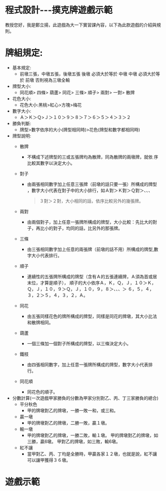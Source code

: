 # 程式設計---撲克牌遊戲示範
教授您好，我是鄭立揚，此遊戲為大一下實習課內容，以下為此款遊戲的介紹與規則。
# 牌組規定:
  - 基本規定:
    - 前墩三張，中墩五張，後墩五張
     後墩 必須大於等於 中墩
     中墩 必須大於等於 前墩
     否則視為三墩全輸
  - 牌型大小:
    - 同花順> 四條> 葫蘆> 同花> 三條> 順子> 兩對> 一對> 散牌
  - 花色大小:
    - 花色大小:黑桃>紅心>方塊>梅花
  - 數字大小:
    - Ａ＞Ｋ＞Ｑ>Ｊ＞１０＞９＞８＞７＞６＞５＞４＞３＞２
  - 勝負判斷:
    - 牌型>數字依序的大小(牌型相同時)>花色(牌型和數字都相同時)
- 牌型說明:
  - 散牌
    - 不構成下述牌型的三或五張牌均為散牌，同為散牌的兩墩牌，就依
      序比較其數字以決定大小。 
  - 對子 
    - 由兩張相同數字加上任意三張牌（前墩的話只要一張）所構成的牌型
      ，數字大小代表在對子中的大小排行，如Ａ對＞Ｋ對＞Ｑ對＞、、、
       >３對＞２對，大小相同的話，依序比較另外的幾張牌。 
  - 兩對 
    - 由兩個對子，加上任意一張牌所構成的牌型，大小比較：先比大的對
      子，再比小的對子，均同的話，比另外的那張牌。  
  - 三條 
    - 由三張相同數字加上任意的兩張牌（前墩的話不用）所構成的牌型,數字大小代表排行。
 
  - 順子 
    - 連續性的五張牌所構成的牌型（含有Ａ的五張連續牌，Ａ須為首或居末位，才算是順子），
      順子的大小依序Ａ，Ｋ，Ｑ，Ｊ，１０＞Ｋ，Ｑ，Ｊ，１０，９＞Ｑ，Ｊ，１０，９，８＞、、、＞
      ６，５，４，３，２＞５，４，３，２，Ａ。 
 
  - 同花 
    - 由五張同樣花色的牌所構成的牌型，同樣是同花的牌墩，其大小比法和散牌相同。 
 
  - 葫蘆 
    - 一個三條加一個對子所構成的牌型，以三條決定大小。  

  - 鐵枝 
    - 由四張相同數字，加上任意一張牌所構成的牌型，數字大小代表排行。
 
  - 同花順 
    - 同花色的順子。
- 分數計算(一次遊戲甲家勝負的分數為甲家分別對乙、丙、丁三家勝負的總合)
  - 平分秋色 
    - 甲的牌墩對乙的牌墩，一勝一敗一和，或三和。 
  - 贏一墩 
    - 甲的牌墩對乙的牌墩，二勝一敗，贏１墩。 
  - 輸一墩 
    - 甲的牌墩對乙的牌墩，一勝二敗，輸１墩。 
      甲的牌墩對乙的牌墩，如三勝，贏6墩。 
      甲對乙的牌墩，如三敗，輸6墩。 
  - 紅不讓 
    - 當甲對乙、丙、丁均是全勝時，甲贏各家１２墩，也就是說，紅不讓可以讓甲獲得３６墩。 
# 遊戲示範


  
